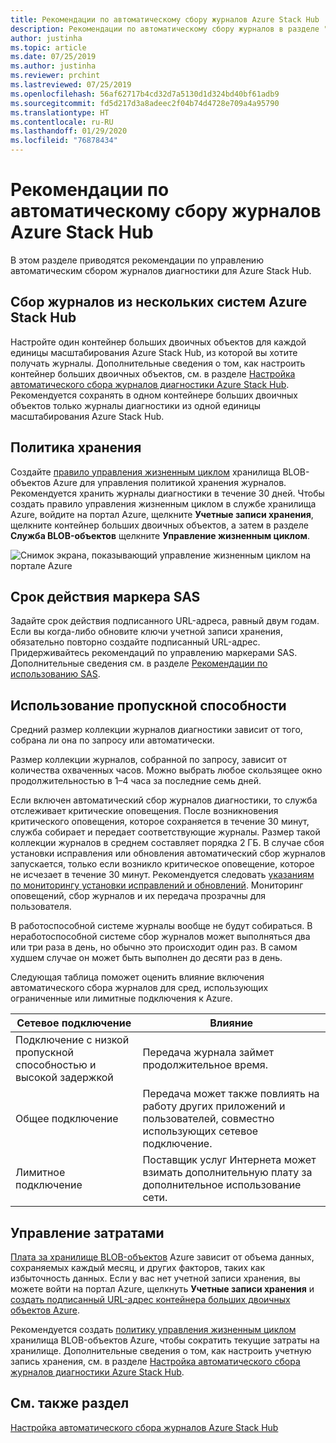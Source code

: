 ```yaml
---
title: Рекомендации по автоматическому сбору журналов Azure Stack Hub
description: Рекомендации по автоматическому сбору журналов в разделе "Справка и поддержка" в Azure Stack Hub.
author: justinha
ms.topic: article
ms.date: 07/25/2019
ms.author: justinha
ms.reviewer: prchint
ms.lastreviewed: 07/25/2019
ms.openlocfilehash: 56af62717b4cd32d7a5130d1d324bd40bf61adb9
ms.sourcegitcommit: fd5d217d3a8adeec2f04b74d4728e709a4a95790
ms.translationtype: HT
ms.contentlocale: ru-RU
ms.lasthandoff: 01/29/2020
ms.locfileid: "76878434"
---
```

# <a name="best-practices-for-automatic-azure-stack-hub-log-collection"></a>Рекомендации по автоматическому сбору журналов Azure Stack Hub 

В этом разделе приводятся рекомендации по управлению автоматическим сбором журналов диагностики для Azure Stack Hub. 

## <a name="collecting-logs-from-multiple-azure-stack-hub-systems"></a>Сбор журналов из нескольких систем Azure Stack Hub

Настройте один контейнер больших двоичных объектов для каждой единицы масштабирования Azure Stack Hub, из которой вы хотите получать журналы. Дополнительные сведения о том, как настроить контейнер больших двоичных объектов, см. в разделе [Настройка автоматического сбора журналов диагностики Azure Stack Hub](azure-stack-configure-automatic-diagnostic-log-collection.md). Рекомендуется сохранять в одном контейнере больших двоичных объектов только журналы диагностики из одной единицы масштабирования Azure Stack Hub. 

## <a name="retention-policy"></a>Политика хранения

Создайте [правило управления жизненным циклом](https://docs.microsoft.com/azure/storage/blobs/storage-lifecycle-management-concepts) хранилища BLOB-объектов Azure для управления политикой хранения журналов. Рекомендуется хранить журналы диагностики в течение 30 дней. Чтобы создать правило управления жизненным циклом в службе хранилища Azure, войдите на портал Azure, щелкните **Учетные записи хранения**, щелкните контейнер больших двоичных объектов, а затем в разделе **Служба BLOB-объектов** щелкните **Управление жизненным циклом**.

![Снимок экрана, показывающий управление жизненным циклом на портале Azure](media/azure-stack-automatic-log-collection/blob-storage-lifecycle-management.png)


## <a name="sas-token-expiration"></a>Срок действия маркера SAS

Задайте срок действия подписанного URL-адреса, равный двум годам. Если вы когда-либо обновите ключи учетной записи хранения, обязательно повторно создайте подписанный URL-адрес. Придерживайтесь рекомендаций по управлению маркерами SAS. Дополнительные сведения см. в разделе [Рекомендации по использованию SAS](https://docs.microsoft.com/azure/storage/common/storage-dotnet-shared-access-signature-part-1#best-practices-when-using-sas).


## <a name="bandwidth-consumption"></a>Использование пропускной способности

Средний размер коллекции журналов диагностики зависит от того, собрана ли она по запросу или автоматически. 

Размер коллекции журналов, собранной по запросу, зависит от количества охваченных часов. Можно выбрать любое скользящее окно продолжительностью в 1–4 часа за последние семь дней. 

Если включен автоматический сбор журналов диагностики, то служба отслеживает критические оповещения. После возникновения критического оповещения, которое сохраняется в течение 30 минут, служба собирает и передает соответствующие журналы. Размер такой коллекции журналов в среднем составляет порядка 2 ГБ. В случае сбоя установки исправления или обновления автоматический сбор журналов запускается, только если возникло критическое оповещение, которое не исчезает в течение 30 минут. Рекомендуется следовать [указаниям по мониторингу установки исправлений и обновлений](azure-stack-updates.md).
Мониторинг оповещений, сбор журналов и их передача прозрачны для пользователя. 



В работоспособной системе журналы вообще не будут собираться. В неработоспособной системе сбор журналов может выполняться два или три раза в день, но обычно это происходит один раз. В самом худшем случае он может быть выполнен до десяти раз в день.  

Следующая таблица поможет оценить влияние включения автоматического сбора журналов для сред, использующих ограниченные или лимитные подключения к Azure.

| Сетевое подключение | Влияние |
|--------------------|--------|
| Подключение с низкой пропускной способностью и высокой задержкой | Передача журнала займет продолжительное время. | 
| Общее подключение | Передача может также повлиять на работу других приложений и пользователей, совместно использующих сетевое подключение. |
| Лимитное подключение | Поставщик услуг Интернета может взимать дополнительную плату за дополнительное использование сети. |


## <a name="managing-costs"></a>Управление затратами

[Плата за хранилище BLOB-объектов](https://azure.microsoft.com/pricing/details/storage/blobs/) Azure зависит от объема данных, сохраняемых каждый месяц, и других факторов, таких как избыточность данных. Если у вас нет учетной записи хранения, вы можете войти на портал Azure, щелкнуть **Учетные записи хранения** и [создать подписанный URL-адрес контейнера больших двоичных объектов Azure](azure-stack-configure-automatic-diagnostic-log-collection.md).

Рекомендуется создать [политику управления жизненным циклом](https://docs.microsoft.com/azure/storage/blobs/storage-lifecycle-management-concepts) хранилища BLOB-объектов Azure, чтобы сократить текущие затраты на хранилище. Дополнительные сведения о том, как настроить учетную запись хранения, см. в разделе [Настройка автоматического сбора журналов диагностики Azure Stack Hub](azure-stack-configure-automatic-diagnostic-log-collection.md).

## <a name="see-also"></a>См. также раздел

[Настройка автоматического сбора журналов Azure Stack Hub](azure-stack-best-practices-automatic-diagnostic-log-collection.md)

